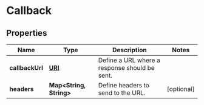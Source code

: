 

# Callback

## Properties

Name | Type | Description | Notes
------------ | ------------- | ------------- | -------------
**callbackUrl** | [**URI**](URI.md) | Define a URL where a response should be sent. | 
**headers** | **Map&lt;String, String&gt;** | Define headers to send to the URL. |  [optional]




